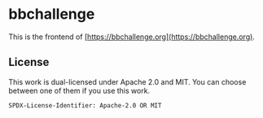 # bbchallenge

This is the frontend of [https://bbchallenge.org](https://bbchallenge.org).

## License

This work is dual-licensed under Apache 2.0 and MIT.
You can choose between one of them if you use this work.

`SPDX-License-Identifier: Apache-2.0 OR MIT`
